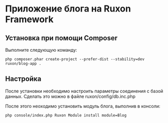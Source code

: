 Приложение блога на Ruxon Framework
========

Установка при  помощи Composer
------------------------------
Выполните следующую команду:
~~~
php composer.phar create-project --prefer-dist --stability=dev ruxon/blog-app .
~~~


Настройка
---------
После установки необходимо настроить параметры соединения с базой данных.
Сделать это можно в файле ruxon/config/db.inc.php

После этого неоходимо установить модуль блога, выполнив в консоли:
~~~
php console/index.php Ruxon Module install module=Blog
~~~